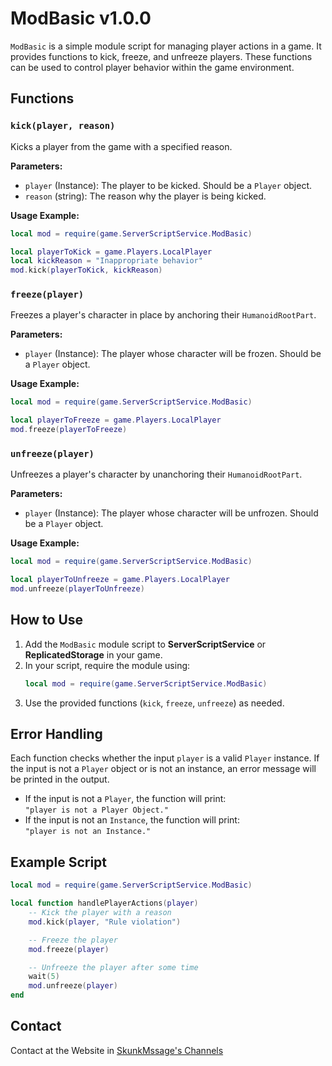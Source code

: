 # ModBasic v1.0.0

`ModBasic` is a simple module script for managing player actions in a game. It provides functions to kick, freeze, and unfreeze players. These functions can be used to control player behavior within the game environment.

## Functions

### `kick(player, reason)`
Kicks a player from the game with a specified reason.

**Parameters:**
- `player` (Instance): The player to be kicked. Should be a `Player` object.
- `reason` (string): The reason why the player is being kicked.

**Usage Example:**
```lua
local mod = require(game.ServerScriptService.ModBasic)

local playerToKick = game.Players.LocalPlayer
local kickReason = "Inappropriate behavior"
mod.kick(playerToKick, kickReason)
```

### `freeze(player)`
Freezes a player's character in place by anchoring their `HumanoidRootPart`.

**Parameters:**
- `player` (Instance): The player whose character will be frozen. Should be a `Player` object.

**Usage Example:**
```lua
local mod = require(game.ServerScriptService.ModBasic)

local playerToFreeze = game.Players.LocalPlayer
mod.freeze(playerToFreeze)
```

### `unfreeze(player)`
Unfreezes a player's character by unanchoring their `HumanoidRootPart`.

**Parameters:**
- `player` (Instance): The player whose character will be unfrozen. Should be a `Player` object.

**Usage Example:**
```lua
local mod = require(game.ServerScriptService.ModBasic)

local playerToUnfreeze = game.Players.LocalPlayer
mod.unfreeze(playerToUnfreeze)
```

## How to Use

1. Add the `ModBasic` module script to **ServerScriptService** or **ReplicatedStorage** in your game.
2. In your script, require the module using:
   ```lua
   local mod = require(game.ServerScriptService.ModBasic)
   ```
3. Use the provided functions (`kick`, `freeze`, `unfreeze`) as needed.

## Error Handling

Each function checks whether the input `player` is a valid `Player` instance. If the input is not a `Player` object or is not an instance, an error message will be printed in the output.

- If the input is not a `Player`, the function will print:  
  `"player is not a Player Object."`
- If the input is not an `Instance`, the function will print:  
  `"player is not an Instance."`

## Example Script

```lua
local mod = require(game.ServerScriptService.ModBasic)

local function handlePlayerActions(player)
    -- Kick the player with a reason
    mod.kick(player, "Rule violation")

    -- Freeze the player
    mod.freeze(player)

    -- Unfreeze the player after some time
    wait(5)
    mod.unfreeze(player)
end
```

## Contact

Contact at the Website in [SkunkMssage's Channels](https://skunkplatform.netlify.app/messages/channels?channel=-OE1Dt_ta4Q4Api_oIoZ)
